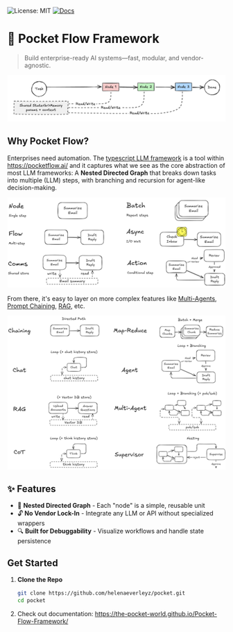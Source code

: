 ![License: MIT](https://img.shields.io/badge/License-MIT-yellow.svg)
[![Docs](https://img.shields.io/badge/docs-latest-blue)](https://helenaeverleyz.github.io/pocket/)

# 🚀 Pocket Flow Framework
> Build enterprise-ready AI systems—fast, modular, and vendor-agnostic.

<p align="center">
  <img src="./assets/arc.png" width="700"/>
</p>

## Why Pocket Flow?
Enterprises need automation. The [typescript LLM framework](src/pocket.ts) is a tool within https://pocketflow.ai/ and it captures what we see as the core abstraction of most LLM frameworks: A **Nested Directed Graph** that breaks down tasks into multiple (LLM) steps, with branching and recursion for agent-like decision-making.

<p align="center">
  <img src="./assets/abstraction.png" width="700"/>
</p>

From there, it's easy to layer on more complex features like [Multi-Agents](https://the-pocket-world.github.io/Pocket-Flow-Framework/multi_agent/), [Prompt Chaining](https://the-pocket-world.github.io/Pocket-Flow-Framework/decomp/), [RAG](https://the-pocket-world.github.io/Pocket-Flow-Framework/rag/), etc.

<p align="center">
  <img src="./assets/paradigm.png" width="700"/>
</p>

## ✨ Features
- 🔄 **Nested Directed Graph** - Each "node" is a simple, reusable unit
- 🔓 **No Vendor Lock-In** - Integrate any LLM or API without specialized wrappers  
- 🔍 **Built for Debuggability** - Visualize workflows and handle state persistence

## Get Started
1. **Clone the Repo**  
   ```bash
   git clone https://github.com/helenaeverleyz/pocket.git
   cd pocket

2. Check out documentation: https://the-pocket-world.github.io/Pocket-Flow-Framework/

